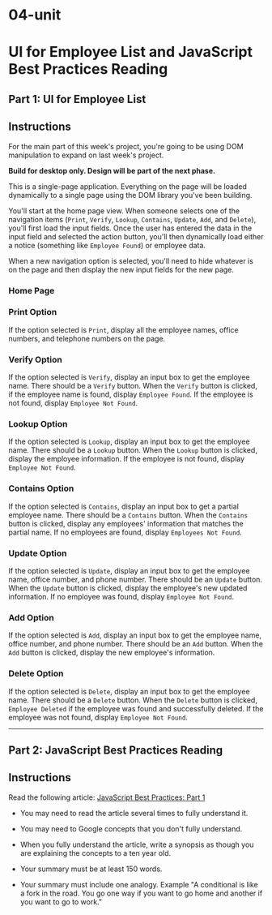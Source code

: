 # 04-unit

# UI for Employee List and JavaScript Best Practices Reading

## Part 1: UI for Employee List

## Instructions

For the main part of this week's project, you're going to be using DOM manipulation to expand on last week's project.

**Build for desktop only. Design will be part of the next phase.** 

This is a single-page application. Everything on the page will be loaded dynamically to a single page using the DOM library you've been building.

You'll start at the home page view. When someone selects one of the navigation items (`Print`, `Verify`, `Lookup`, `Contains`, `Update`, `Add`, and `Delete`), you'll first load the input fields. Once the user has entered the data in the input field and selected the action button, you'll then dynamically load either a notice (something like `Employee Found`) or employee data.

When a new navigation option is selected, you'll need to hide whatever is on the page and then display the new input fields for the new page.

### Home Page

### Print Option    

If the option selected is `Print`, display all the employee names, office numbers, and telephone numbers on the page.

### Verify Option

If the option selected is `Verify`, display an input box to get the employee name. There should be a `Verify` button. When the `Verify` button is clicked, if the employee name is found, display `Employee Found`. If the employee is not found, display `Employee Not Found`.

### Lookup Option

If the option selected is `Lookup`, display an input box to get the employee name. There should be a `Lookup` button. When the `Lookup` button is clicked, display the employee information. If the employee is not found, display `Employee Not Found`.

### Contains Option

If the option selected is `Contains`, display an input box to get a partial employee name. There should be a `Contains` button. When the `Contains` button is clicked, display any employees' information that matches the partial name. If no employees are found, display `Employees Not Found`.

### Update Option

If the option selected is `Update`, display an input box to get the employee name, office number, and phone number. There should be an `Update` button. When the `Update` button is clicked, display the employee's new updated information. If no employee was found, display `Employee Not Found`.

### Add Option

If the option selected is `Add`, display an input box to get the employee name, office number, and phone number. There should be an `Add` button. When the `Add` button is clicked, display the new employee's information.

### Delete Option

If the option selected is `Delete`, display an input box to get the employee name. There should be a `Delete` button. When the `Delete` button is clicked, `Employee Deleted` if the employee was found and successfully deleted. If the employee was not found, display `Employee Not Found`.


---


## Part 2: JavaScript Best Practices Reading

## Instructions

Read the following article: [JavaScript Best Practices: Part 1](https://www.thinkful.com/learn/javascript-best-practices-1/)

* You may need to read the article several times to fully understand it. 

* You may need to Google concepts that you don't fully understand. 

* When you fully understand the article, write a synopsis as though you are explaining the concepts to a ten year old. 

* Your summary must be at least 150 words.

* Your summary must include one analogy. Example "A conditional is like a fork in the road. You go one way if you want to go home and another if you want to go to work."
